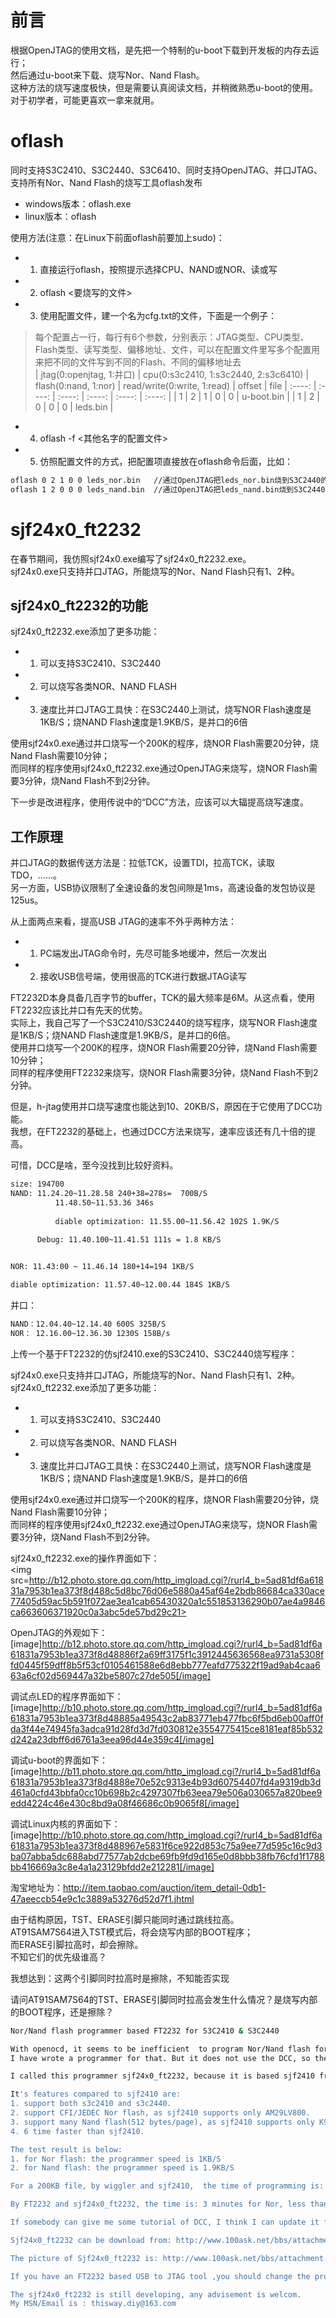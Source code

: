 # 前言
根据OpenJTAG的使用文档，是先把一个特制的u-boot下载到开发板的内存去运行；<br>
然后通过u-boot来下载、烧写Nor、Nand Flash。<br>
这种方法的烧写速度极快，但是需要认真阅读文档，并稍微熟悉u-boot的使用。<br>
对于初学者，可能更喜欢一拿来就用。<br>


# oflash 
同时支持S3C2410、S3C2440、S3C6410、同时支持OpenJTAG、并口JTAG、支持所有Nor、Nand Flash的烧写工具oflash发布<br>

* windows版本：oflash.exe
* linux版本：oflash


使用方法(注意：在Linux下前面oflash前要加上sudo)：<br>
* 1. 直接运行oflash，按照提示选择CPU、NAND或NOR、读或写
* 2. oflash  <要烧写的文件>
* 3. 使用配置文件，建一个名为cfg.txt的文件，下面是一个例子：

> 每个配置占一行，每行有6个参数，分别表示：JTAG类型、CPU类型、Flash类型、读写类型、偏移地址、文件，可以在配置文件里写多个配置用来把不同的文件写到不同的Flash、不同的偏移地址去<br>
| jtag(0:openjtag, 1:并口)  | cpu(0:s3c2410, 1:s3c2440, 2:s3c6410)  | flash(0:nand, 1:nor)  | read/write(0:write, 1:read)   | offset      | file
| :----: | :----: | :----: | :----: | :----: | :----: |
|    1   | 2      | 1      | 0      | 0      | u-boot.bin |
|    1   | 2      | 0      | 0      | 0      | leds.bin |
    
* 4. oflash -f <其他名字的配置文件>
* 5. 仿照配置文件的方式，把配置项直接放在oflash命令后面，比如：

```bash
oflash 0 2 1 0 0 leds_nor.bin   //通过OpenJTAG把leds_nor.bin烧到S3C2440的Nor flash上
oflash 1 2 0 0 0 leds_nand.bin  //通过OpenJTAG把leds_nand.bin烧到S3C2440的Nand flash上
```


# sjf24x0_ft2232
在春节期间，我仿照sjf24x0.exe编写了sjf24x0_ft2232.exe。<br>
sjf24x0.exe只支持并口JTAG，所能烧写的Nor、Nand Flash只有1、2种。<br>

## sjf24x0_ft2232的功能
sjf24x0_ft2232.exe添加了更多功能：<br>
* 1. 可以支持S3C2410、S3C2440
* 2. 可以烧写各类NOR、NAND FLASH
* 3. 速度比并口JTAG工具快：在S3C2440上测试，烧写NOR Flash速度是1KB/S；烧NAND Flash速度是1.9KB/S，是并口的6倍

使用sjf24x0.exe通过并口烧写一个200K的程序，烧NOR Flash需要20分钟，烧Nand Flash需要10分钟；<br>
而同样的程序使用sjf24x0_ft2232.exe通过OpenJTAG来烧写，烧NOR Flash需要3分钟，烧Nand Flash不到2分钟。<br>

下一步是改进程序，使用传说中的“DCC”方法，应该可以大辐提高烧写速度。<br>


## 工作原理
并口JTAG的数据传送方法是：拉低TCK，设置TDI，拉高TCK，读取TDO，……。<br>
另一方面，USB协议限制了全速设备的发包间隙是1ms，高速设备的发包协议是125us。<br>

从上面两点来看，提高USB JTAG的速率不外乎两种方法：<br>
* 1. PC端发出JTAG命令时，先尽可能多地缓冲，然后一次发出
* 2. 接收USB信号端，使用很高的TCK进行数据JTAG读写

FT2232D本身具备几百字节的buffer，TCK的最大频率是6M。从这点看，使用FT2232应该比并口有先天的优势。<br>
实际上，我自己写了一个S3C2410/S3C2440的烧写程序，烧写NOR Flash速度是1KB/S；烧NAND Flash速度是1.9KB/S，是并口的6倍。<br>
使用并口烧写一个200K的程序，烧NOR Flash需要20分钟，烧Nand Flash需要10分钟；<br>
同样的程序使用FT2232来烧写，烧NOR Flash需要3分钟，烧Nand Flash不到2分钟。<br>

但是，h-jtag使用并口烧写速度也能达到10、20KB/S，原因在于它使用了DCC功能。<br>
我想，在FT2232的基础上，也通过DCC方法来烧写，速率应该还有几十倍的提高。<br>

可惜，DCC是啥，至今没找到比较好资料。<br>

```bash
size: 194700
NAND: 11.24.20~11.28.58 240+38=278s=  700B/S
		  11.48.50~11.53.36 346s
		  
		  diable optimization: 11.55.00~11.56.42 102S 1.9K/S

      Debug: 11.40.100~11.41.51 111s = 1.8 KB/S
      

NOR: 11.43:00 ~ 11.46.14 180+14=194 1KB/S

diable optimization: 11.57.40~12.00.44 184S 1KB/S
```

并口：<br>
```bash
NAND：12.04.40~12.14.40 600S 325B/S
NOR： 12.16.00~12.36.30 1230S 158B/s
```


上传一个基于FT2232的仿sjf2410.exe的S3C2410、S3C2440烧写程序： <br>

sjf24x0.exe只支持并口JTAG，所能烧写的Nor、Nand Flash只有1、2种。 <br>
sjf24x0_ft2232.exe添加了更多功能： <br>
* 1. 可以支持S3C2410、S3C2440 
* 2. 可以烧写各类NOR、NAND FLASH 
* 3. 速度比并口JTAG工具快：在S3C2440上测试，烧写NOR Flash速度是1KB/S；烧NAND Flash速度是1.9KB/S，是并口的6倍 

使用sjf24x0.exe通过并口烧写一个200K的程序，烧NOR Flash需要20分钟，烧Nand Flash需要10分钟； <br>
而同样的程序使用sjf24x0_ft2232.exe通过OpenJTAG来烧写，烧NOR Flash需要3分钟，烧Nand Flash不到2分钟。 <br>

sjf24x0_ft2232.exe的操作界面如下： <br>
<img src=http://b12.photo.store.qq.com/http_imgload.cgi?/rurl4_b=5ad81df6a61831a7953b1ea373f8d488c5d8bc76d06e5880a45af64e2bdb86684ca330ace77405d59ac5b591f072ae3ea1cab65430320a1c551853136290b07ae4a9846ca663606371920c0a3abc5de57bd29c21> 

OpenJTAG的外观如下： <br>
[image]http://b12.photo.store.qq.com/http_imgload.cgi?/rurl4_b=5ad81df6a61831a7953b1ea373f8d48886f2a69ff3175f1c3912445636568ea9731a5308ffd0445f59dff8b5f53cf0105461588e6d8ebb777eafd775322f19ad9ab4caa663a6cf02d569447a32be5807c27de505[/image] 

调试点LED的程序界面如下： <br>
[image]http://b10.photo.store.qq.com/http_imgload.cgi?/rurl4_b=5ad81df6a61831a7953b1ea373f8d48885a49543c2ab83771eb477fbc6f5bd6eb00aff0fda3f44e74945fa3adca91d28fd3d7fd030812e3554775415ce8181eaf85b532d242a23dbff6d6761a3eea96d44e359c4[/image] 

调试u-boot的界面如下： <br>
[image]http://b11.photo.store.qq.com/http_imgload.cgi?/rurl4_b=5ad81df6a61831a7953b1ea373f8d4888e70e52c9313e4b93d60754407fd4a9319db3d461a0cfd43bbfa0cc10b698b2c4297307fb63eea79e506a030657a820bee9edd4224c46e430c8bd9a08f46686c0b9065f8[/image] 

调试Linux内核的界面如下： <br>
[image]http://b10.photo.store.qq.com/http_imgload.cgi?/rurl4_b=5ad81df6a61831a7953b1ea373f8d488967e5831f6ce922d853c75a9ee77d595c16c9d3ba07abba5dc688abd77577ab2dcbe69fb9fd9d165e0d8bbb38fb76cfd1f1788bb416669a3c8e4a1a23129bfdd2e212281[/image] 

淘宝地址为：http://item.taobao.com/auction/item_detail-0db1-47aeeccb54e9c1c3889a53276d52d7f1.jhtml 



由于结构原因，TST、ERASE引脚只能同时通过跳线拉高。<br>
AT91SAM7S64进入TST模式后，将会烧写内部的BOOT程序；<br>
而ERASE引脚拉高时，却会擦除。<br>
不知它们的优先级谁高？<br>

我想达到：这两个引脚同时拉高时是擦除，不知能否实现<br>

请问AT91SAM7S64的TST、ERASE引脚同时拉高会发生什么情况？是烧写内部的BOOT程序，还是擦除？<br>

```bash
Nor/Nand flash programmer based FT2232 for S3C2410 & S3C2440

With openocd, it seems to be inefficient  to program Nor/Nand flash for S3C2410 and S3C2440.
I have wrote a programmer for that. But it does not use the DCC, so the speed is just 6 times to wiggler.

I called this programmer sjf24x0_ft2232, because it is based sjf2410 from samsung.

It's features compared to sjf2410 are:
1. support both s3c2410 and s3c2440.
2. support CFI/JEDEC Nor flash, as sjf2410 supports only AM29LV800.
3. support many Nand flash(512 bytes/page), as sjf2410 supports only K9F1208.
4. 6 time faster than sjf2410.

The test result is below:
1. for Nor flash: the programmer speed is 1KB/S
2. for Nand flash: the programmer speed is 1.9KB/S

For a 200KB file, by wiggler and sjf2410,  the time of programming is: 20 minutes for Nor, 10 minutes for Nand.

By FT2232 and sjf24x0_ft2232, the time is: 3 minutes for Nor, less than 2 minutes for Nand.

If somebody can give me some tutorial of DCC, I think I can update it for faster speed.

Sjf24x0_ft2232 can be download from: http://www.100ask.net/bbs/attachment.aspx?attachmentid=301

The picture of Sjf24x0_ft2232 is: http://www.100ask.net/bbs/attachment.aspx?attachmentid=300

If you have an FT2232 based USB to JTAG tool ,you should change the product description to "USB<=>JTAG&RS232" by Mprog(It is a tool to change the EEPROM of FT2232).

The sjf24x0_ft2232 is still developing, any advisement is welcom.
My MSN/Email is : thisway.diy@163.com
```
